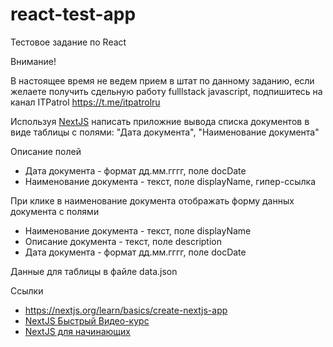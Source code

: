 # react-test-app
Тестовое задание по React

Внимание!

В настоящее время не ведем прием в штат по данному заданию, если желаете получить сдельную работу fulllstack javascript,
подпишитесь на канал ITPatrol https://t.me/itpatrolru

Используя [NextJS](https://nextjs.org/) написать приложние вывода списка документов в виде таблицы с полями:
"Дата документа", "Наименование документа"

Описание полей
- Дата документа - формат дд.мм.гггг, поле docDate
- Наименование документа - текст, поле displayName, гипер-ссылка

При клике в наименование документа отображать форму данных документа с полями

- Наименование документа - текст, поле displayName
- Описание документа - текст, поле description
- Дата документа - формат дд.мм.гггг, поле docDate

Данные для таблицы в файле data.json

Ссылки
- https://nextjs.org/learn/basics/create-nextjs-app
- [NextJS Быстрый Видео-курс](https://www.youtube.com/watch?v=_EOrSmjdOZQ)
- [NextJS для начинающих](https://vanillaweb.ru/next-js-dlya-nachinauschich/)
